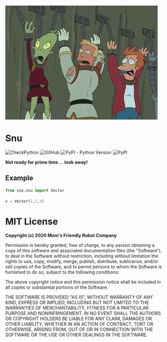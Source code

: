 ![](https://github.com/MomsFriendlyRobotCompany/snu/blob/main/docs/pics/snu_snu.gif)

# Snu

![CheckPython](https://github.com/MomsFriendlyRobotCompany/snu/workflows/CheckPython/badge.svg)
![GitHub](https://img.shields.io/github/license/MomsFriendlyRobotCompany/snu)
![PyPI - Python Version](https://img.shields.io/pypi/pyversions/snu)
![PyPI](https://img.shields.io/pypi/v/snu)

**Not ready for prime time ... look away!**

## Example

```python
from snu.snu import Vector

v = Vector(1,2,3)
```

# MIT License

**Copyright (c) 2020 Mom's Friendly Robot Company**

Permission is hereby granted, free of charge, to any person obtaining a copy
of this software and associated documentation files (the "Software"), to deal
in the Software without restriction, including without limitation the rights
to use, copy, modify, merge, publish, distribute, sublicense, and/or sell
copies of the Software, and to permit persons to whom the Software is
furnished to do so, subject to the following conditions:

The above copyright notice and this permission notice shall be included in all
copies or substantial portions of the Software.

THE SOFTWARE IS PROVIDED "AS IS", WITHOUT WARRANTY OF ANY KIND, EXPRESS OR
IMPLIED, INCLUDING BUT NOT LIMITED TO THE WARRANTIES OF MERCHANTABILITY,
FITNESS FOR A PARTICULAR PURPOSE AND NONINFRINGEMENT. IN NO EVENT SHALL THE
AUTHORS OR COPYRIGHT HOLDERS BE LIABLE FOR ANY CLAIM, DAMAGES OR OTHER
LIABILITY, WHETHER IN AN ACTION OF CONTRACT, TORT OR OTHERWISE, ARISING FROM,
OUT OF OR IN CONNECTION WITH THE SOFTWARE OR THE USE OR OTHER DEALINGS IN THE
SOFTWARE.
